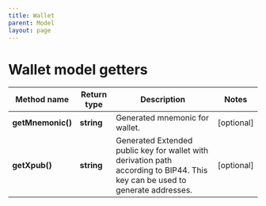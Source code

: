 ```yaml
---
title: Wallet
parent: Model
layout: page
---
```


# Wallet model getters

Method name | Return type | Description | Notes
------------ | ------------- | ------------- | -------------
**getMnemonic()** | **string** | Generated mnemonic for wallet. | [optional]
**getXpub()** | **string** | Generated Extended public key for wallet with derivation path according to BIP44. This key can be used to generate addresses. | [optional]

